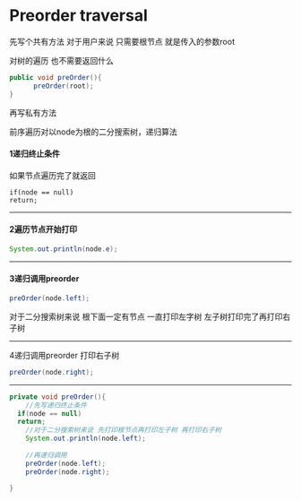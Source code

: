 # Preorder traversal

先写个共有方法 对于用户来说 只需要根节点 就是传入的参数root

对树的遍历 也不需要返回什么

```java
public void preOrder(){
      preOrder(root);
}
```

再写私有方法

前序遍历对以node为根的二分搜索树，递归算法

#### 1递归终止条件

如果节点遍历完了就返回

```
if(node == null)
return;
```

------

#### 2遍历节点开始打印

```java
System.out.println(node.e);
```

------

#### 3递归调用preorder

```java
preOrder(node.left);	
```

对于二分搜索树来说 根下面一定有节点 一直打印左字树 左子树打印完了再打印右子树

------

4递归调用preorder 打印右子树

```java
preOrder(node.right);	
```

------



```java
private void preOrder(){
    //先写递归终止条件
  if(node == null)
  return;
    //对于二分搜索树来说 先打印根节点再打印左子树 再打印右子树
    System.out.println(node.left);
    
    //再递归调用
    preOrder(node.left);
    preOrder(node.right);
    
}
```

